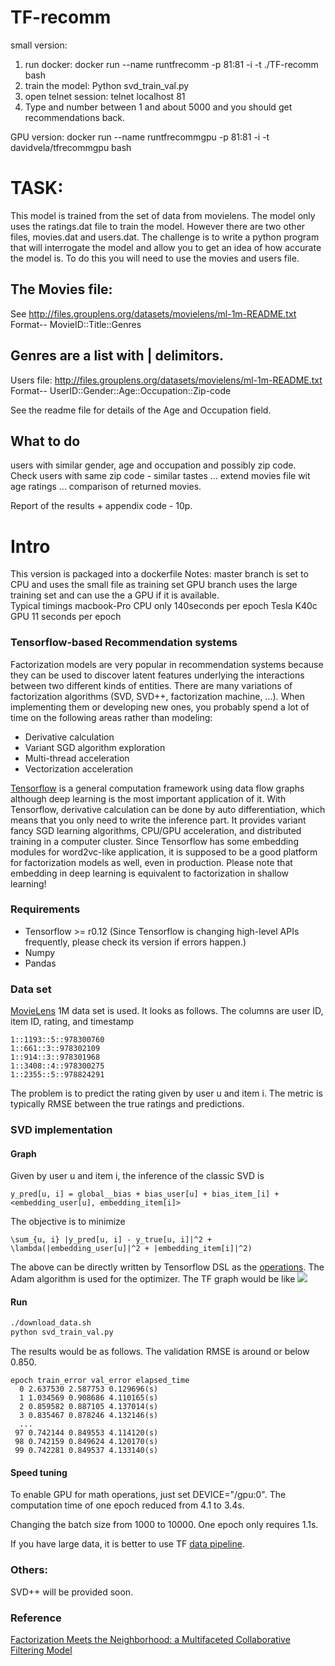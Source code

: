# TF-recomm

small version:
1. run docker: docker run --name runtfrecomm -p 81:81 -i -t ./TF-recomm bash
2. train the model: Python svd_train_val.py
3. open telnet session: telnet localhost 81
4. Type and number between 1 and about 5000 and you should get recommendations back.

GPU version: 
docker run --name runtfrecommgpu -p 81:81 -i -t davidvela/tfrecommgpu bash

# TASK: 
This model is trained from the set of data from movielens.  The model only uses the ratings.dat  file to train the model.  However there are two other files, movies.dat and users.dat.  The challenge is to write a python program that will interrogate the  model and allow you to get an idea of how accurate the model is. To do this you will need to use the movies and users file.

## The Movies file:
See http://files.grouplens.org/datasets/movielens/ml-1m-README.txt <BR>
Format-- MovieID::Title::Genres

## Genres are a list with | delimitors.
Users file: http://files.grouplens.org/datasets/movielens/ml-1m-README.txt <BR>
Format-- UserID::Gender::Age::Occupation::Zip-code

See the readme file for details of the Age and Occupation field.

## What to do
users with similar gender, age and occupation and possibly zip code.  
Check users with same zip code - similar tastes ... 
extend movies file wit age ratings ... comparison of returned movies. 

Report of the results + appendix code - 10p. 



# Intro 
This version is packaged into a dockerfile
Notes:
master branch is set to CPU and uses the small file as  training set
GPU branch uses the large training set and can use the a GPU if it is available.  
Typical timings
macbook-Pro CPU only 140seconds per epoch
Tesla K40c GPU 11 seconds per epoch


### Tensorflow-based Recommendation systems

Factorization models are very popular in recommendation systems because they can be used to discover latent features underlying the interactions between two different kinds of entities. There are many variations of factorization algorithms (SVD, SVD++, factorization machine, ...). When implementing them or developing new ones, you probably spend a lot of time on the following areas rather than modeling:
* Derivative calculation
* Variant SGD algorithm exploration
* Multi-thread acceleration
* Vectorization acceleration

[Tensorflow](https://www.tensorflow.org/) is a general computation framework using data flow graphs although deep learning is the most important application of it. With Tensorflow, derivative calculation can be done by auto differentiation, which means that you only need to write the inference part. It provides variant fancy SGD learning algorithms, CPU/GPU acceleration, and distributed training in a computer cluster. Since Tensorflow has some embedding modules for word2vc-like application, it is supposed to be a good platform for factorization models as well, even in production. Please note that embedding in deep learning is equivalent to factorization in shallow learning! 

### Requirements
* Tensorflow >= r0.12 (Since Tensorflow is changing high-level APIs frequently, please check its version if errors happen.)
* Numpy
* Pandas

### Data set
[MovieLens](http://grouplens.org/datasets/movielens/) 1M data set is used. It looks as follows. The columns are user ID, item ID, rating, and timestamp
```
1::1193::5::978300760
1::661::3::978302109
1::914::3::978301968
1::3408::4::978300275
1::2355::5::978824291
```
The problem is to predict the rating given by user u and item i. The metric is typically RMSE between the true ratings and predictions.

### SVD implementation

#### Graph
Given by user u and item i, the inference of the classic SVD is 
```
y_pred[u, i] = global__bias + bias_user[u] + bias_item_[i] + <embedding_user[u], embedding_item[i]>
```
The objective is to minimize
```
\sum_{u, i} |y_pred[u, i] - y_true[u, i]|^2 + \lambda(|embedding_user[u]|^2 + |embedding_item[i]|^2)
```
The above can be directly written by Tensorflow DSL as the [operations](https://github.com/songgc/TF-recomm/blob/master/ops.py). The Adam algorithm is used for the optimizer. The TF graph would be like
![](doc/graph_svd.png)

#### Run
```bash
./download_data.sh
python svd_train_val.py
```
The results would be as follows. The validation RMSE is around or below 0.850.
```
epoch train_error val_error elapsed_time
  0 2.637530 2.587753 0.129696(s)
  1 1.034569 0.908686 4.110165(s)
  2 0.859582 0.887105 4.137014(s)
  3 0.835467 0.878246 4.132146(s)
  ...
 97 0.742144 0.849553 4.114120(s)
 98 0.742159 0.849624 4.120170(s)
 99 0.742281 0.849537 4.133140(s)
```

#### Speed tuning
To enable GPU for math operations, just set DEVICE="/gpu:0". The computation time of one epoch reduced from 4.1 to 3.4s.

Changing the batch size from 1000 to 10000. One epoch only requires 1.1s.

If you have large data, it is better to use TF [data pipeline](https://www.tensorflow.org/versions/r0.8/how_tos/reading_data/index.html).

### Others:
SVD++ will be provided soon.

### Reference
[Factorization Meets the Neighborhood: a Multifaceted Collaborative Filtering Model](http://www.cs.rochester.edu/twiki/pub/Main/HarpSeminar/Factorization_Meets_the_Neighborhood-_a_Multifaceted_Collaborative_Filtering_Model.pdf)
